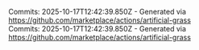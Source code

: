 Commits: 2025-10-17T12:42:39.850Z - Generated via https://github.com/marketplace/actions/artificial-grass
<br>
Commits: 2025-10-17T12:42:39.850Z - Generated via https://github.com/marketplace/actions/artificial-grass
<br>
